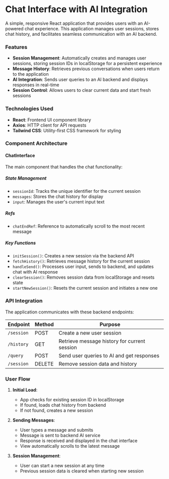 # Chat Interface with AI Integration

A simple, responsive React application that provides users with an AI-powered chat experience. This application manages user sessions, stores chat history, and facilitates seamless communication with an AI backend.

### Features

- **Session Management**: Automatically creates and manages user sessions, storing session IDs in localStorage for a persistent experience
- **Message History**: Retrieves previous conversations when users return to the application
- **AI Integration**: Sends user queries to an AI backend and displays responses in real-time
- **Session Control**: Allows users to clear current data and start fresh sessions

### Technologies Used

- **React**: Frontend UI component library
- **Axios**: HTTP client for API requests
- **Tailwind CSS**: Utility-first CSS framework for styling

### Component Architecture

#### ChatInterface

The main component that handles the chat functionality:

##### State Management
- `sessionId`: Tracks the unique identifier for the current session
- `messages`: Stores the chat history for display
- `input`: Manages the user's current input text

##### Refs
- `chatEndRef`: Reference to automatically scroll to the most recent message

##### Key Functions
- `initSession()`: Creates a new session via the backend API
- `fetchHistory()`: Retrieves message history for the current session
- `handleSend()`: Processes user input, sends to backend, and updates chat with AI response
- `clearSession()`: Removes session data from localStorage and resets state
- `startNewSession()`: Resets the current session and initiates a new one

### API Integration

The application communicates with these backend endpoints:

| Endpoint | Method | Purpose |
|----------|--------|---------|
| `/session` | POST | Create a new user session |
| `/history` | GET | Retrieve message history for current session |
| `/query` | POST | Send user queries to AI and get responses |
| `/session` | DELETE | Remove session data and history |

### User Flow

1. **Initial Load**:
   - App checks for existing session ID in localStorage
   - If found, loads chat history from backend
   - If not found, creates a new session

2. **Sending Messages**:
   - User types a message and submits
   - Message is sent to backend AI service
   - Response is received and displayed in the chat interface
   - View automatically scrolls to the latest message

3. **Session Management**:
   - User can start a new session at any time
   - Previous session data is cleared when starting new session
